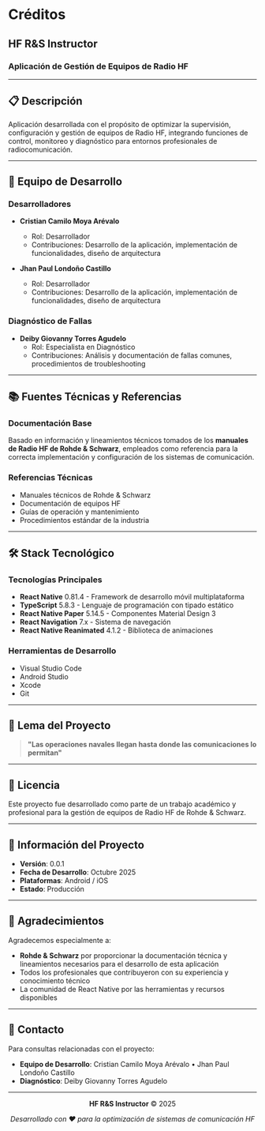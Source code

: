 # Créditos

## HF R&S Instructor
### Aplicación de Gestión de Equipos de Radio HF

---

## 📋 Descripción

Aplicación desarrollada con el propósito de optimizar la supervisión, configuración y gestión de equipos de Radio HF, integrando funciones de control, monitoreo y diagnóstico para entornos profesionales de radiocomunicación.

---

## 👥 Equipo de Desarrollo

### Desarrolladores

- **Cristian Camilo Moya Arévalo**
  - Rol: Desarrollador
  - Contribuciones: Desarrollo de la aplicación, implementación de funcionalidades, diseño de arquitectura

- **Jhan Paul Londoño Castillo**
  - Rol: Desarrollador
  - Contribuciones: Desarrollo de la aplicación, implementación de funcionalidades, diseño de arquitectura

### Diagnóstico de Fallas

- **Deiby Giovanny Torres Agudelo**
  - Rol: Especialista en Diagnóstico
  - Contribuciones: Análisis y documentación de fallas comunes, procedimientos de troubleshooting

---

## 📚 Fuentes Técnicas y Referencias

### Documentación Base

Basado en información y lineamientos técnicos tomados de los **manuales de Radio HF de Rohde & Schwarz**, empleados como referencia para la correcta implementación y configuración de los sistemas de comunicación.

### Referencias Técnicas

- Manuales técnicos de Rohde & Schwarz
- Documentación de equipos HF
- Guías de operación y mantenimiento
- Procedimientos estándar de la industria

---

## 🛠️ Stack Tecnológico

### Tecnologías Principales

- **React Native** 0.81.4 - Framework de desarrollo móvil multiplataforma
- **TypeScript** 5.8.3 - Lenguaje de programación con tipado estático
- **React Native Paper** 5.14.5 - Componentes Material Design 3
- **React Navigation** 7.x - Sistema de navegación
- **React Native Reanimated** 4.1.2 - Biblioteca de animaciones

### Herramientas de Desarrollo

- Visual Studio Code
- Android Studio
- Xcode
- Git

---

## 🎯 Lema del Proyecto

> **"Las operaciones navales llegan hasta donde las comunicaciones lo permitan"**

---

## 📄 Licencia

Este proyecto fue desarrollado como parte de un trabajo académico y profesional para la gestión de equipos de Radio HF de Rohde & Schwarz.

---

## 📅 Información del Proyecto

- **Versión**: 0.0.1
- **Fecha de Desarrollo**: Octubre 2025
- **Plataformas**: Android / iOS
- **Estado**: Producción

---

## 🙏 Agradecimientos

Agradecemos especialmente a:

- **Rohde & Schwarz** por proporcionar la documentación técnica y lineamientos necesarios para el desarrollo de esta aplicación
- Todos los profesionales que contribuyeron con su experiencia y conocimiento técnico
- La comunidad de React Native por las herramientas y recursos disponibles

---

## 📧 Contacto

Para consultas relacionadas con el proyecto:

- **Equipo de Desarrollo**: Cristian Camilo Moya Arévalo • Jhan Paul Londoño Castillo
- **Diagnóstico**: Deiby Giovanny Torres Agudelo

---

<div align="center">

**HF R&S Instructor** © 2025

*Desarrollado con ❤️ para la optimización de sistemas de comunicación HF*

</div>

